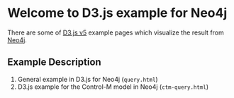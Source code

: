 # Welcome to D3.js example for Neo4j
There are some of [D3.js v5](https://d3js.org/) example pages which visualize the result from [Neo4j](https://neo4j.com/).

## Example Description
1. General example in D3.js for Neo4j (`query.html`)
2. D3.js example for the Control-M model in Neo4j (`ctm-query.html`)
